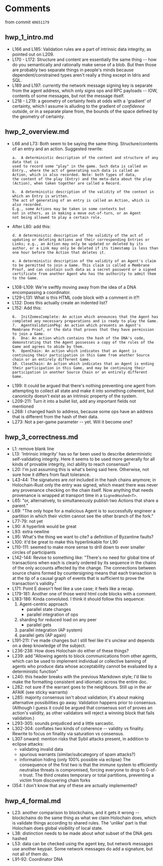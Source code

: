 # Comments

from commit `40651179`

## hwp_1_intro.md

* L166 and L185: Validation rules are a part of intrinsic data integrity, as pointed out on L209.
* L170 - L172: Structure and content are essentially the same thing -- how do you semantically and rationally make sense of a blob. But then those are probably two separate things in people's minds because dependent/constrained types aren't really a thing except in Idris and SQL.
* L189 and L197: currently the network message signing key is separate from the agent address, which only signs ops and RPC payloads -- IOW, contents of some messages, but not the message itself.
* L218 - L219: a geometry of certainty feels at odds with a 'gradient' of certainty, which I assume is alluding to the gradient of _confidence_ outside, or in a separate plane from, the bounds of the space defined by the geometry of certainty.

## hwp_2_overview.md

* L66 and L73: Both seem to be saying the same thing. Structure/contents of an entry and an action. Suggested rewrite:
    ```pandoc
    a.  A deterministic description of the content and structure of any data that is
  used to record some "play" in the game. Such data is called an
  Entry., where the act of generating such data is called an
  Action, which is also recorded. Note: both types of data,
  the content of the play (Entry) and the meta-data about the play
  (Action), when taken together are called a Record.

    b.  A deterministic description of the validity of the context in which an Entry is written.
  The act of generating of an entry is called an Action, which is also recorded.
  E.g., some Actions may be taken in some contexts but
  not in others, as in making a move out-of-turn, or an Agent
  not being allowed to play a certain role.
    ```
* After L80: add this:
    ```pandoc
   d. A deterministic description of the validity of the act of updating or deleting Actions and their corresponding Entries or Links; e.g., an Action may only be updated or deleted by its author, or a Link may only be deleted if its timestamp is less than one hour before the Action that deletes it.

   e. A deterministic description of the validity of an Agent's claim to be permitted to join a Game. This claim is called a Membrane Proof, and can cointain such data as a secret password or a signed certificate from another Agent who has the authority to admit them to the Game.
    ```
* L108-L109: We're swiftly moving away from the idea of a DNA encompassing a coordinator.
* L129-L131: What is this HTML code block with a comment in it?!
* L132: Does this actually create an indented list?
* L152: Add this:
    ```pandoc
   6.  InitZomesComplete: An action which announces that the Agent has completed any necessary preparations and is ready to play the Game.
   7.  AgentValidationPkg: An action which presents an Agent's Membrane Proof, or the data that proves that they have permission to join a Game.
   8.  Dna: An action which contains the hash of the DNA's code, demonstrating that the Agent possesses a copy of the rules of the Game and agrees to abide by them.
   9.  OpenChain: An action which indicates that an Agent is continuing their participation in this Game from another Source chain or an entirely different Game.
   10. CloseChain: An action which indicates that an Agent is ending their participation in this Game, and may be continuing their participation in another Source Chain or an entirely different Game.
    ```
* L199: It could be argued that there's nothing preventing one agent from attempting to collect all state and make it into something coherent, but canonicity doesn't exist as an intrinsic property of the system.
* L209-211: Turn it into a bullet list, add any important fields not mentioned
* L268: I changed hash to address, because some ops have an address that is different from the hash of their data.
* L273: Not a per-game parameter -- yet. Will it become one?

## hwp_3_correctness.md

* L1: remove blank line
* L13: 'Intrinsic integrity' has so far been used to describe deterministic self-validating integrity. Here it seems to be used more generally for all kinds of provable integrity, incl ability to reach consensus?
* L20: I'm just assuming this is what's being said here. Otherwise, not sure how it differs from fault tolerance.
* L43-44: The signatures are _not_ included in the hash chains anymore; in Holochain-Rust only the entry was signed, which meant there was never any provenance checking on the chain itself. Now anything that needs provenance is wrapped at transport time in a `SignedHashed<T>`.
* L65: "or, alternatively, to simultaneously publish two Actions that share a parent."
* L69: "The only hope for a malicious Agent is to successfully engineer a partition in which their victim cannot see the other branch of the fork."
* L77-79: not yet
* L90: A hyperlink would be great
* L93: extra newline
* L95: What's the thing we want to cite? a definition of Byzantine faults?
* L100: it'd be great to make this hyperlinkable for L90
* L110-111: seemed to make more sense to drill down to ever smaller circles of participants
* L142-144: Revise to something like: "There's no need for global time of
  transactions when each is clearly ordered by its sequence in the
  chains of the only accounts affected by the change. The connections between source chains formed by countersigning means that each transaction is at the tip of a causal graph of events that is sufficient to prove the transaction's validity."
* L171: Point E doesn't feel like a use case; it feels like a recap.
* L179-181: Another one of those weird html code blocks with a comment.
* L183-186: Kinda convoluted. I think it should follow this sequence:
    1. Agent-centric approach
        * parallel state changes
        * parallel integration of ops
    2. sharding for reduced load on any peer
        * parallel gets
    2. parallel integration (AP system)
    3. parallel gets (AP again)
* L191-211: I've made changes but I still feel like it's unclear and depends on a deep knowledge of the subject.
* L236-238: How does Holochain do either of these things?
* L239: add "Allowing agents to block communications from other agents, which can be used to implement individual or collective banning of agents who produce data whose acceptability cannot be evaluated by a deterministic function"
* L240: this header breaks with the previous Markdown style; I'd like to make the formatting consistent and idiomatic across the entire doc.
* L282: not sure if the warrant goes to the neighbours. Still up in the air AFAIK (see sticky warrants)
* L285: majority consensus isn't about validation; it's about making alternative possibilities go away. Validation happens prior to consensus. (Although I guess it could be argued that consensus sort of proves an action's validity, as other validators will reject a winning block that fails validation.)
* L293-305: sounds prejudiced and a little sarcastic.
* L302-304: conflates two kinds of coherence -- validity vs finality. Rewrite to focus on finality via saturation vs consensus.
* L307 onward: mention risks that Sybil attacks present, in addition to eclipse attacks:
    * validating invalid data
    * spurious warrants (similar/subcategory of spam attacks?)
    * information hiding (only 100% possible via eclipse)
    The consequence of the first two is that the immune system to efficiently neutralise threats is compromised, forcing everyone to drop to 0-of-n trust. The third creates temporary or total partitions, preventing a victim from discovering chain forks
* l354: I don't know that any of these are actually implemented?

## hwp_4_formal.md

* L23: another comparison to blockchains, and it gets it wrong -- blockchains do the same thing as what we claim Holochain does, which is validate things according to shared rules. The 'unlike' part is that Holochain does global visibility of local state.
* L38: distinction needs to be made about _what_ subset of the DNA gets hashed
* L53: data can be checked using the agent key, but network messages use another keypair. Some network messages do add a signature, but not all of them do.
* L91-92: Coordinator DNA